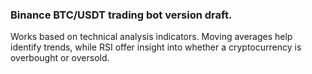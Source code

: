 ### Binance BTC/USDT trading bot version draft.
Works based on technical analysis indicators.
Moving averages help identify trends, while RSI offer insight into whether a cryptocurrency is overbought or oversold.
